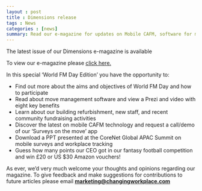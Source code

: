 ```yaml
---
layout : post
title : Dimensions release
tags : News
categories : [news]
summary: Read our e-magazine for updates on Mobile CAFM, software for movers, World FM Day and much more.
---
```

The latest issue of our Dimensions e-magazine is available

To view our e-magazine please <a href="http://issuu.com/thechangingworkplace/docs/dimensions_issue_8">click here.</a>

In this special ‘World FM Day Edition’ you have the opportunity to:

*	Find out more about the aims and objectives of World FM Day and how to participate
*	Read about move management software and view a Prezi and video with eight key benefits
*	Learn about our building refurbishment, new staff, and recent community fundraising activities
*	Discover the latest on mobile CAFM technology and request a call/demo of our ‘Surveys on the move’ app
*	Download a PPT presented at the CoreNet Global APAC Summit on mobile surveys and workplace tracking
*	Guess how many points our CEO got in our fantasy football competition and win £20 or US $30 Amazon vouchers!

As ever, we’d very much welcome your thoughts and opinions regarding our magazine. To give feedback and make suggestions for contributions to future articles please email <b>marketing@changingworkplace.com</b> 
